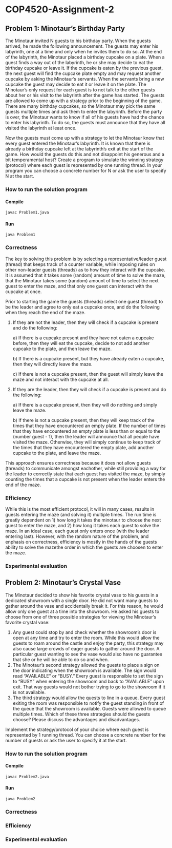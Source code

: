 # COP4520-Assignment-2

## Problem 1: Minotaur’s Birthday Party
The Minotaur invited N guests to his birthday party. When the guests arrived, he made 
the following announcement. 
The guests may enter his labyrinth, one at a time and only when he invites them to do 
so. At the end of the labyrinth, the Minotaur placed a birthday cupcake on a plate. When 
a guest finds a way out of the labyrinth, he or she may decide to eat the birthday 
cupcake or leave it. If the cupcake is eaten by the previous guest, the next guest will find 
the cupcake plate empty and may request another cupcake by asking the Minotaur’s 
servants. When the servants bring a new cupcake the guest may decide to eat it or leave 
it on the plate. 
The Minotaur’s only request for each guest is to not talk to the other guests about her or 
his visit to the labyrinth after the game has started. The guests are allowed to come up 
with a strategy prior to the beginning of the game. There are many birthday cupcakes, so 
the Minotaur may pick the same guests multiple times and ask them to enter the 
labyrinth. Before the party is over, the Minotaur wants to know if all of his guests have 
had the chance to enter his labyrinth. To do so, the guests must announce that they have 
all visited the labyrinth at least once. 


Now the guests must come up with a strategy to let the Minotaur know that every guest 
entered the Minotaur’s labyrinth. It is known that there is already a birthday cupcake left 
at the labyrinth’s exit at the start of the game. How would the guests do this and not 
disappoint his generous and a bit temperamental host? 
Create a program to simulate the winning strategy (protocol) where each guest is 
represented by one running thread. In your program you can choose a concrete number 
for N or ask the user to specify N at the start.

### How to run the solution program

#### Compile
``` javac Problem1.java ```
#### Run
``` java Problem1 ```

### Correctness
The key to solving this problem is by selecting a representative/leader guest (thread) that keeps track of a counter variable, while imposing rules on other non-leader guests (threads) as to how they interact with the cupcake. It is assumed that it takes some (random) amount of time to solve the maze, that the Minotaur takes some (random) amount of time to select the next guest to enter the maze, and that only one guest can interact with the cupcake at once. 

Prior to starting the game the guests (threads) select one guest (thread) to be the leader and agree to only eat a cupcake once, and do the following when they reach the end of the maze. 

1) If they are not the leader, then they will check if a cupcake is present and do the following:

    a) If there is a cupcake present and they have not eaten a cupcake before, then they will eat the cupcake, decide to not add another cupcake to the plate, and then leave the maze. 


    b) If there is a cupcake present, but they have already eaten a cupcake, then they will directly leave the maze. 


    c) If there is not a cupcake present, then the guest will simply leave the maze and not interact with the cupcake at all. 


2) If they are the leader, then they will check if a cupcake is present and do the following:


    a) If there is a cupcake present, then they will do nothing and simply leave the maze. 


    b) If there is not a cupcake present, then they will keep track of the times that they have encountered an empty plate. If the number of times that they        have encountered an empty plate is less than or equal to the (number guest - 1), then the leader will announce that all people have visited the maze.
     Otherwise, they will simply continue to keep track of the times that they have encountered the empty plate, add another cupcake to the plate, and leave      the maze. 
     
This approach ensures correctness because it does not allow guests (threads) to communicate amongst eachother, while still providing a way for the leader to correctly state that each guest has visited the maze, by simply counting the times that a cupcake is not present when the leader enters the end of the maze.
  


### Efficiency

While this is the most efficient protocol, it will in many cases, results in guests entering the maze (and solving it) multiple times. The run time is greatly dependent on 1) how long it takes the minotaur to choose the next guest to enter the maze, and 2) how long it takes each guest to solve the maze. In an ideal case, each guest only enters once (with the leader entering last). However, with the random nature of the problem, and enphasis on correctness, efficiency is mostly in the hands of the guests ability to solve the mazethe order in which the guests are choosen to enter the maze.

### Experimental evaluation


## Problem 2: Minotaur’s Crystal Vase
The Minotaur decided to show his favorite crystal vase to his guests in a dedicated 
showroom with a single door. He did not want many guests to gather around the vase 
and accidentally break it. For this reason, he would allow only one guest at a time into 
the showroom. He asked his guests to choose from one of three possible strategies for 
viewing the Minotaur’s favorite crystal vase: 
1) Any guest could stop by and check whether the showroom’s door is open at any time 
and try to enter the room. While this would allow the guests to roam around the castle 
and enjoy the party, this strategy may also cause large crowds of eager guests to gather 
around the door. A particular guest wanting to see the vase would also have no 
guarantee that she or he will be able to do so and when. 
2) The Minotaur’s second strategy allowed the guests to place a sign on the door 
indicating when the showroom is available. The sign would read “AVAILABLE” or 
“BUSY.” Every guest is responsible to set the sign to “BUSY” when entering the 
showroom and back to “AVAILABLE” upon exit. That way guests would not bother trying 
to go to the showroom if it is not available. 
3) The third strategy would allow the quests to line in a queue. Every guest exiting the 
room was responsible to notify the guest standing in front of the queue that the 
showroom is available. Guests were allowed to queue multiple times. 
Which of these three strategies should the guests choose? Please discuss the advantages 
and disadvantages. 


Implement the strategy/protocol of your choice where each guest is represented by 1 
running thread. You can choose a concrete number for the number of guests or ask the 
user to specify it at the start. 

### How to run the solution program

#### Compile
``` javac Problem2.java ```
#### Run
``` java Problem2 ```

### Correctness

### Efficiency

### Experimental evaluation
